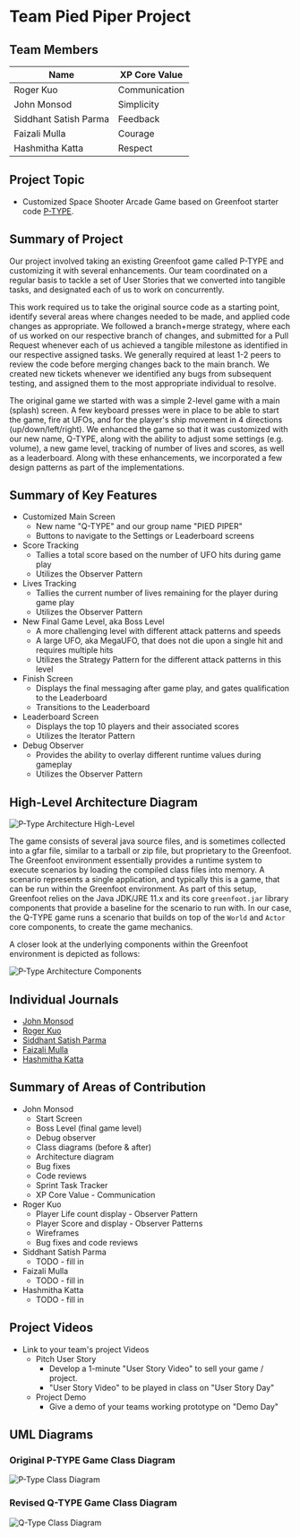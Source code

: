 # Team Pied Piper Project

## Team Members

| Name                  | XP Core Value |
| --------------------- | ------------- |
| Roger Kuo             | Communication |
| John Monsod           | Simplicity    |
| Siddhant Satish Parma | Feedback      |
| Faizali Mulla         | Courage       |
| Hashmitha Katta       | Respect       |

## Project Topic
- Customized Space Shooter Arcade Game based on Greenfoot starter code [P-TYPE](https://www.greenfoot.org/scenarios/13388).

## Summary of Project

Our project involved taking an existing Greenfoot game called P-TYPE and customizing it with several
enhancements. Our team coordinated on a regular basis to tackle a set of User Stories that we converted
into tangible tasks, and designated each of us to work on concurrently.

This work required us to take the original source code as a starting point, identify several areas where changes
needed to be made, and applied code changes as appropriate. We followed a branch+merge strategy, where each of
us worked on our respective branch of changes, and submitted for a Pull Request whenever each of us achieved
a tangible milestone as identified in our respective assigned tasks. We generally required at least 1-2 peers
to review the code before merging changes back to the main branch. We created new tickets whenever we identified
any bugs from subsequent testing, and assigned them to the most appropriate individual to resolve.

The original game we started with was a simple 2-level game with a main (splash) screen. A few keyboard presses
were in place to be able to start the game, fire at UFOs, and for the player's ship movement in 4 directions
(up/down/left/right). We enhanced the game so that it was customized with our new name, Q-TYPE, along with the
ability to adjust some settings (e.g. volume), a new game level, tracking of number of lives and scores, as
well as a leaderboard. Along with these enhancements, we incorporated a few design patterns as part of the
implementations.

## Summary of Key Features
- Customized Main Screen
  - New name "Q-TYPE" and our group name "PIED PIPER"
  - Buttons to navigate to the Settings or Leaderboard screens
- Score Tracking
  - Tallies a total score based on the number of UFO hits during game play
  - Utilizes the Observer Pattern
- Lives Tracking
  - Tallies the current number of lives remaining for the player during game play
  - Utilizes the Observer Pattern
- New Final Game Level, aka Boss Level
  - A more challenging level with different attack patterns and speeds
  - A large UFO, aka MegaUFO, that does not die upon a single hit and requires multiple hits
  - Utilizes the Strategy Pattern for the different attack patterns in this level
- Finish Screen
  - Displays the final messaging after game play, and gates qualification to the Leaderboard
  - Transitions to the Leaderboard
- Leaderboard Screen
  - Displays the top 10 players and their associated scores
  - Utilizes the Iterator Pattern
- Debug Observer
  - Provides the ability to overlay different runtime values during gameplay
  - Utilizes the Observer Pattern

## High-Level Architecture Diagram

![P-Type Architecture High-Level](./images/arch-diagram.png)

The game consists of several java source files, and is sometimes collected into a gfar file, similar
to a tarball or zip file, but proprietary to the Greenfoot. The Greenfoot environment essentially
provides a runtime system to execute scenarios by loading the compiled class files into memory.
A scenario represents a single application, and typically this is a game, that can be run within
the Greenfoot environment. As part of this setup, Greenfoot relies on the Java JDK/JRE 11.x and
its core `greenfoot.jar` library components that provide a baseline for the scenario to run with.
In our case, the Q-TYPE game runs a scenario that builds on top of the `World` and `Actor` core
components, to create the game mechanics.

A closer look at the underlying components within the Greenfoot environment is depicted as follows:

![P-Type Architecture Components](./images/arch-diagram-components.png)


## Individual Journals

* [John Monsod](./individual/john/README.md)
* [Roger Kuo](./individual/roger/README.md)
* [Siddhant Satish Parma](./individual/siddhant/README.md)
* [Faizali Mulla](./individual/faizali/README.md)
* [Hashmitha Katta](./individual/hashmitha/README.md)

## Summary of Areas of Contribution

* John Monsod
  * Start Screen
  * Boss Level (final game level)
  * Debug observer
  * Class diagrams (before & after)
  * Architecture diagram
  * Bug fixes
  * Code reviews
  * Sprint Task Tracker
  * XP Core Value - Communication
* Roger Kuo
  * Player Life count display - Observer Pattern
  * Player Score and display - Observer Patterns
  * Wireframes
  * Bug fixes and code reviews
* Siddhant Satish Parma
  * TODO - fill in
* Faizali Mulla
  * TODO - fill in
* Hashmitha Katta
  * TODO - fill in

## Project Videos
- Link to your team's project Videos
  - Pitch User Story
    - Develop a 1-minute "User Story Video" to sell your game / project.
    - "User Story Video" to be played in class on "User Story Day"
  - Project Demo
    - Give a demo of your teams working prototype on "Demo Day"

## UML Diagrams

### Original P-TYPE Game Class Diagram

![P-Type Class Diagram](./uml/ptype_class_diagram.png)

### Revised Q-TYPE Game Class Diagram

![Q-Type Class Diagram](./uml/qtype_class_diagram.png)


